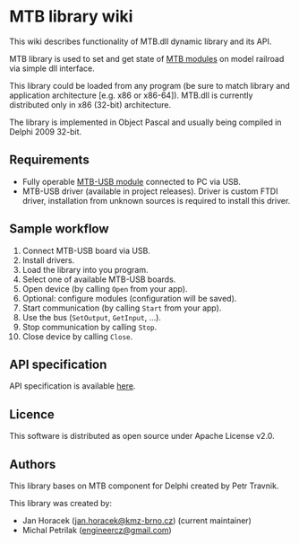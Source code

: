 # MTB library wiki

This wiki describes functionality of MTB.dll dynamic library and its API.

MTB library is used to set and get state of [MTB modules](http://mtb.kmz-brno.cz)
on model railroad via simple dll interface.

This library could be loaded from any program (be sure to match library and
application architecture [e.g. x86 or x86-64]). MTB.dll is currently distributed
only in x86 (32-bit) architecture.

The library is implemented in Object Pascal and usually being compiled in
Delphi 2009 32-bit.

## Requirements

 * Fully operable [MTB-USB module](http://mtb.kmz-brno.cz/modul_usb.htm)
   connected to PC via USB.
 * MTB-USB driver (available in project releases). Driver is custom FTDI driver,
   installation from unknown sources is required to install this driver.

## Sample workflow

 1.  Connect MTB-USB board via USB.
 2.  Install drivers.
 3.  Load the library into you program.
 4.  Select one of available MTB-USB boards.
 5.  Open device (by calling `Open` from your app).
 6.  Optional: configure modules (configuration will be saved).
 7.  Start communication (by calling `Start` from your app).
 8.  Use the bus (`SetOutput`, `GetInput`, ...).
 9.  Stop communication by calling `Stop`.
 10. Close device by calling `Close`.

## API specification

API specification is available [here](api-specs).

## Licence

This software is distributed as open source under Apache License v2.0.

## Authors

This library bases on MTB component for Delphi created by Petr Travnik.

This library was created by:
 * Jan Horacek (jan.horacek@kmz-brno.cz) (current maintainer)
 * Michal Petrilak (engineercz@gmail.com)
